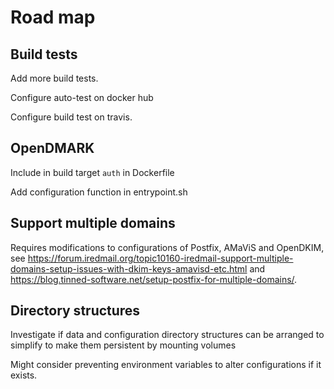 # Road map

## Build tests

Add more build tests.

Configure auto-test on docker hub

Configure build test on travis.

## OpenDMARK

Include in build target `auth` in Dockerfile

Add configuration function in entrypoint.sh

## Support multiple domains

Requires modifications to configurations of Postfix, AMaViS and OpenDKIM, see https://forum.iredmail.org/topic10160-iredmail-support-multiple-domains-setup-issues-with-dkim-keys-amavisd-etc.html and https://blog.tinned-software.net/setup-postfix-for-multiple-domains/.

## Directory structures

Investigate if data and configuration directory structures can be arranged to simplify to make them persistent by mounting volumes

Might consider preventing environment variables to alter configurations if it exists.
